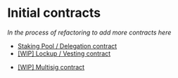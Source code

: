 # Initial contracts

*In the process of refactoring to add more contracts here*

- [Staking Pool / Delegation contract](./staking-pool/)
- [[WIP] Lockup / Vesting contract](./lockup/)
* [[WIP] Multisig contract](./multisig/)

